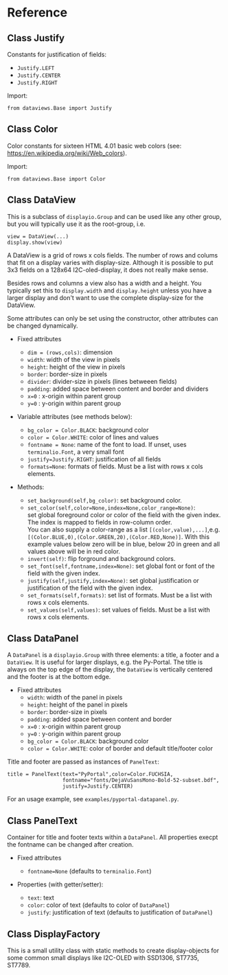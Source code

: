 Reference
=========

Class Justify
-------------

Constants for justification of fields:
  * `Justify.LEFT`
  * `Justify.CENTER`
  * `Justify.RIGHT`

Import:

    from dataviews.Base import Justify


Class Color
-----------

Color constants for sixteen HTML 4.01 basic web colors
(see: <https://en.wikipedia.org/wiki/Web_colors>).

Import:

    from dataviews.Base import Color


Class DataView
--------------

This is a subclass of `displayio.Group` and can be used like any other
group, but you will typically use it as the root-group, i.e.

    view = DataView(...)
    display.show(view)

A DataView is a grid of rows x cols fields. The number of rows and
colums that fit on a display varies with display-size. Although it is
possible to put 3x3 fields on a 128x64 I2C-oled-display, it does not
really make sense.

Besides rows and columns a view also has a width and a height. You
typically set this to `display.width` and `display.height` unless you
have a larger display and don't want to use the complete display-size
for the DataView.

Some attributes can only be set using the constructor, other attributes
can be changed dynamically.

  - Fixed attributes
    * `dim = (rows,cols)`: dimension
    * `width`: width of the view in pixels
    * `height`: height of the view in pixels
    * `border`: border-size in pixels
    * `divider`: divider-size in pixels (lines betweeen fields)
    * `padding`: added space between content and border and dividers
    * `x=0`    : x-origin within parent group
    * `y=0`    : y-origin within parent group

  - Variable attributes (see methods below):
    * `bg_color = Color.BLACK`: background color
    * `color = Color.WHITE`: color of lines and values
    * `fontname = None`: name of the font to load. If unset, uses 
       `terminalio.Font`, a very small font
    * `justify=Justify.RIGHT`: justification of all fields
    * `formats=None`: formats of fields. Must be a list with rows x cols elements.

  - Methods:
    * `set_background(self,bg_color)`: set background color.
    * `set_color(self,color=None,index=None,color_range=None)`:  
       set global foreground color or color of the field with the given index.
       The index is mapped to fields in row-column order.  
       You can also supply a color-range as a list `[(color,value),...]`,e.g.
       `[(Color.BLUE,0),(Color.GREEN,20),(Color.RED,None)]`. With
       this example values below zero will be in blue, below 20 in green and all
       values above will be in red color.
    * `invert(self)`: flip forground and background colors.
    * `set_font(self,fontname,index=None)`: set global font or font of the
      field with the given index.
    * `justify(self,justify,index=None)`: set global justification or
      justification of the field with the given index.
    * `set_formats(self,formats)`: set list of formats. Must be a list with
      rows x cols elements.
    * `set_values(self,values)`: set values of fields. Must be a list with
       rows x cols elements.


Class DataPanel
---------------

A `DataPanel` is a `displayio.Group` with three elements: a title, a footer
and a `DataView`. It is useful for larger displays, e.g. the Py-Portal. The
title is always on the top edge of the display, the `DataView` is
vertically centered and the footer is at the bottom edge.

  - Fixed attributes
    * `width`: width of the panel in pixels
    * `height`: height of the panel in pixels
    * `border`: border-size in pixels
    * `padding`: added space between content and border
    * `x=0`    : x-origin within parent group
    * `y=0`    : y-origin within parent group
    * `bg_color = Color.BLACK`: background color
    * `color = Color.WHITE`: color of border and default title/footer color

Title and footer are passed as instances of `PanelText`:

    title = PanelText(text="PyPortal",color=Color.FUCHSIA,
                      fontname="fonts/DejaVuSansMono-Bold-52-subset.bdf",
                      justify=Justify.CENTER)

For an usage example, see `examples/pyportal-datapanel.py`.


Class PanelText
---------------

Container for title and footer texts within a `DataPanel`.
All properties execpt the fontname can be changed after creation.

  - Fixed attributes
    * `fontname=None` (defaults to `terminalio.Font`)

  - Properties (with getter/setter):
    * `text`: text
    * `color`: color of text (defaults to color of `DataPanel`)
    * `justify`: justification of text (defaults to justification of `DataPanel`)


Class DisplayFactory
--------------------

This is a small utility class with static methods to create display-objects for
some common small displays like I2C-OLED with SSD1306, ST7735, ST7789.
